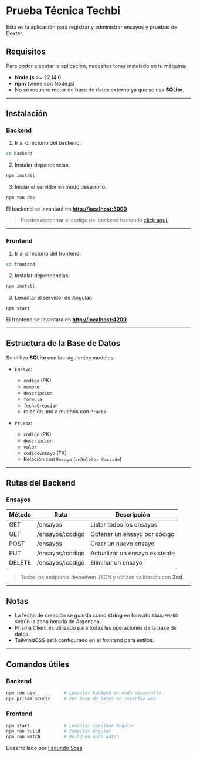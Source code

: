 # Prueba Técnica Techbi

Esta es la aplicación para registrar y administrar ensayos y pruebas de Dexter.

## Requisitos

Para poder ejecutar la aplicación, necesitas tener instalado en tu máquina:

- **Node.js** >= 22.14.0
- **npm** (viene con Node.js)
- No se requiere motor de base de datos externo ya que se usa **SQLite**.

---

## Instalación

### Backend

1. Ir al directorio del backend:

```bash
cd backend
```

2. Instalar dependencias:

```bash
npm install
```

3. Iniciar el servidor en modo desarrollo:

```bash
npm run dev
```

El backend se levantará en **[http://localhost:3000](http://localhost:3000)**

> Puedes encontrar el codigo del backend haciendo [click aqui.](https://github.com/facuso162/prueba-tecnica-techbi)

---

### Frontend

1. Ir al directorio del frontend:

```bash
cd frontend
```

2. Instalar dependencias:

```bash
npm install
```

3. Levantar el servidor de Angular:

```bash
npm start
```

El frontend se levantará en **[http://localhost:4200](http://localhost:4200)**

---

## Estructura de la Base de Datos

Se utiliza **SQLite** con los siguientes modelos:

- `Ensayo`:

  - `codigo` (PK)
  - `nombre`
  - `descripcion`
  - `formula`
  - `fechaCreacion`
  - relación uno a muchos con `Prueba`

- `Prueba`:

  - `codigo` (PK)
  - `descripcion`
  - `valor`
  - `codigoEnsayo` (FK)
  - Relación con `Ensayo` (`onDelete: Cascade`)

---

## Rutas del Backend

### Ensayos

| Método | Ruta              | Descripción                    |
| ------ | ----------------- | ------------------------------ |
| GET    | /ensayos          | Listar todos los ensayos       |
| GET    | /ensayos/\:codigo | Obtener un ensayo por código   |
| POST   | /ensayos          | Crear un nuevo ensayo          |
| PUT    | /ensayos/\:codigo | Actualizar un ensayo existente |
| DELETE | /ensayos/\:codigo | Eliminar un ensayo             |

> Todos los endpoints devuelven JSON y utilizan validación con **Zod**.

---

## Notas

- La fecha de creación se guarda como **string** en formato `AAAA/MM/DD` según la zona horaria de Argentina.
- Prisma Client es utilizado para todas las operaciones de la base de datos.
- TailwindCSS está configurado en el frontend para estilos.

---

## Comandos útiles

### Backend

```bash
npm run dev           # Levantar backend en modo desarrollo
npx prisma studio     # Ver base de datos en interfaz web
```

### Frontend

```bash
npm start             # Levantar servidor Angular
npm run build         # Compilar Angular
npm run watch         # Build en modo watch
```

Desarrollado por [Facundo Sosa](https://www.linkedin.com/in/facuso/)
